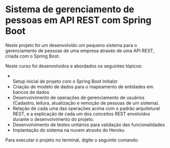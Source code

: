 # Sistema de gerenciamento de pessoas em API REST com Spring Boot
Neste projeto foi um desenvolvido um pequeno sistema para o gerenciamento de pessoas de uma empresa através de uma API REST, criada com o Spring Boot.

Neste curso foi desenvolvidos e abordados os seguintes tópicos:

<ul> 
  <li></li>Setup inicial de projeto com o Spring Boot Initialzr
  <li>Criação de modelo de dados para o mapeamento de entidades em bancos de dados</li>
  <li>Desenvolvimento de operações de gerenciamento de usuários (Cadastro, leitura, atualização e remoção de pessoas de um sistema).</li>
  <li>Relação de cada uma das operações acima com o padrão arquitetural REST, e a explicação de cada um dos conceitos REST envolvidos durante o desenvolvimento do projeto.</li>
  <li>Desenvolvimento de testes unitários para validação das funcionalidades</li>
  <li>Implantação do sistema na nuvem através do Heroku</li>
</ul>
Para executar o projeto no terminal, digite o seguinte comando:
